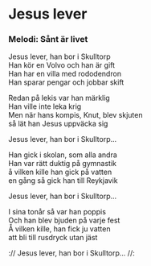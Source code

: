 # Jesus lever
### Melodi: Sånt är livet
Jesus lever, han bor i Skulltorp\
Han kör en Volvo och han är gift\
Han har en villa med rododendron\
Han sparar pengar och jobbar skift

Redan på lekis var han märklig\
Han ville inte leka krig\
Men när hans kompis, Knut, blev skjuten\
så lät han Jesus uppväcka sig

Jesus lever, han bor i Skulltorp...

Han gick i skolan, som alla andra\
Han var rätt duktig på gymnastik\
å vilken kille han gick på vatten\
en gång så gick han till Reykjavik

Jesus lever, han bor i Skulltorp...

I sina tonår så var han poppis\
Och han blev bjuden på varje fest\
Å vilken kille, han fick ju vatten\
att bli till rusdryck utan jäst

:// Jesus lever, han bor i Skulltorp... //: